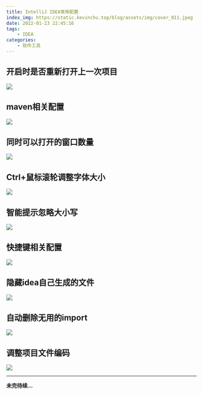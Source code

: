 ```yaml
---
title: IntelliJ IDEA常用配置
index_img: https://static.kevinchu.top/blog/assets/img/cover_011.jpeg
date: 2022-01-23 22:45:16
tags:
    - IDEA
categories:
    - 软件工具
---
```

## 开启时是否重新打开上一次项目
![](https://static.kevinchu.top/blog/public/idea-conf-01.png)



## maven相关配置
![](https://static.kevinchu.top/blog/public/idea-conf-02.png)



## 同时可以打开的窗口数量
![](https://static.kevinchu.top/blog/public/idea-conf-03.png)



## Ctrl+鼠标滚轮调整字体大小
![](https://static.kevinchu.top/blog/public/idea-conf-04.png)


## 智能提示忽略大小写
![](https://static.kevinchu.top/blog/public/idea-conf-05.png)


## 快捷键相关配置
![](https://static.kevinchu.top/blog/public/idea-conf-06.png)


## 隐藏idea自己生成的文件
![](https://static.kevinchu.top/blog/public/idea-conf-07.png)



## 自动删除无用的import
![](https://static.kevinchu.top/blog/public/idea-conf-08.png)



## 调整项目文件编码
![](https://static.kevinchu.top/blog/public/idea-conf-09.png)


---
**未完待续...**
